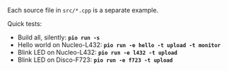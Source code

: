 Each source file in `src/*.cpp` is a separate example.

Quick tests:

* Build all, silently: **`pio run -s`**
* Hello world on Nucleo-L432: **`pio run -e hello -t upload -t monitor`**
* Blink LED on Nucleo-L432: **`pio run -e l432 -t upload`**
* Blink LED on Disco-F723: **`pio run -e f723 -t upload`**
